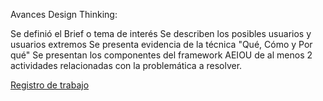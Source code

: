 Avances Design Thinking:

Se definió el Brief o tema de interés
Se describen los posibles usuarios y usuarios extremos
Se presenta evidencia de la técnica "Qué, Cómo y Por qué"
Se presentan los componentes del framework AEIOU de al menos 2 actividades relacionadas con la problemática a resolver.

[Registro de trabajo](https://drive.google.com/drive/folders/1PZaEMhAyfeLRg65faykiQf9kwgMqCMFz?usp=sharing)

